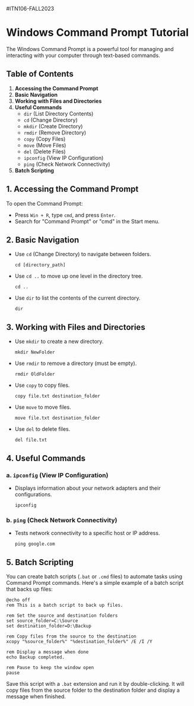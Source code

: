 #ITN106-FALL2023

# Windows Command Prompt Tutorial

The Windows Command Prompt is a powerful tool for managing and interacting with your computer through text-based commands.

## Table of Contents
1. **Accessing the Command Prompt**
2. **Basic Navigation**
3. **Working with Files and Directories**
4. **Useful Commands**
   - `dir` (List Directory Contents)
   - `cd` (Change Directory)
   - `mkdir` (Create Directory)
   - `rmdir` (Remove Directory)
   - `copy` (Copy Files)
   - `move` (Move Files)
   - `del` (Delete Files)
   - `ipconfig` (View IP Configuration)
   - `ping` (Check Network Connectivity)
5. **Batch Scripting**

## 1. Accessing the Command Prompt
To open the Command Prompt:
- Press `Win + R`, type `cmd`, and press `Enter`.
- Search for "Command Prompt" or "cmd" in the Start menu.

## 2. Basic Navigation
- Use `cd` (Change Directory) to navigate between folders.
   ```
   cd [directory_path]
   ```

- Use `cd ..` to move up one level in the directory tree.
   ```
   cd ..
   ```

- Use `dir` to list the contents of the current directory.
   ```
   dir
   ```

## 3. Working with Files and Directories
- Use `mkdir` to create a new directory.
   ```
   mkdir NewFolder
   ```

- Use `rmdir` to remove a directory (must be empty).
   ```
   rmdir OldFolder
   ```

- Use `copy` to copy files.
   ```
   copy file.txt destination_folder
   ```

- Use `move` to move files.
   ```
   move file.txt destination_folder
   ```

- Use `del` to delete files.
   ```
   del file.txt
   ```

## 4. Useful Commands
### a. `ipconfig` (View IP Configuration)
- Displays information about your network adapters and their configurations.
   ```
   ipconfig
   ```

### b. `ping` (Check Network Connectivity)
- Tests network connectivity to a specific host or IP address.
   ```
   ping google.com
   ```

## 5. Batch Scripting
You can create batch scripts (`.bat` or `.cmd` files) to automate tasks using Command Prompt commands. Here's a simple example of a batch script that backs up files:

```batch
@echo off
rem This is a batch script to back up files.

rem Set the source and destination folders
set source_folder=C:\Source
set destination_folder=D:\Backup

rem Copy files from the source to the destination
xcopy "%source_folder%" "%destination_folder%" /E /I /Y

rem Display a message when done
echo Backup completed.

rem Pause to keep the window open
pause
```

Save this script with a `.bat` extension and run it by double-clicking. It will copy files from the source folder to the destination folder and display a message when finished.
